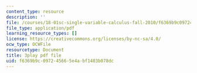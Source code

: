 ```yaml
---
content_type: resource
description: ''
file: /courses/18-01sc-single-variable-calculus-fall-2010/f6369b9c097245665e4abf1403b078dc_9v25gg2qJYE.pdf
file_type: application/pdf
learning_resource_types: []
license: https://creativecommons.org/licenses/by-nc-sa/4.0/
ocw_type: OCWFile
resourcetype: Document
title: 3play pdf file
uid: f6369b9c-0972-4566-5e4a-bf1403b078dc
---
```

